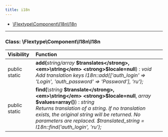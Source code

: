 ```yaml
---
title: i18n
---
```


- [\Flextype\Component\I18n\I18n](#class-flextypecomponenti18ni18n)

<hr /><a id="class-flextypecomponenti18ni18n"></a>

### Class: \Flextype\Component\I18n\I18n

| Visibility    | Function                                                                                                                                                                                                                                                     |
|:------------- |:------------------------------------------------------------------------------------------------------------------------------------------------------------------------------------------------------------------------------------------------------------ |
| public static | <strong>add(</strong><em>string/array</em> <strong>$translates</strong>, <em>\string</em> <strong>$locale=null</strong>)</strong> : <em>void</em><br /><em>Add translation keys I18n::add(['auth_login' => 'Login', 'auth_password' => 'Password'], 'ru');</em>                                                           |
| public static | <strong>find(</strong><em>\string</em> <strong>$translate</strong>, <em>\string</em> <strong>$locale=null</strong>, <em>array</em> <strong>$values=array()</strong>)</strong> : <em>string</em><br /><em>Returns translation of a string. If no translation exists, the original string will be returned. No parameters are replaced. $translated_string = I18n::find('auth_login', 'ru');</em> |

